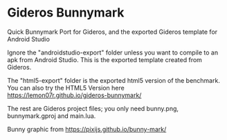 # Gideros Bunnymark
Quick Bunnymark Port for Gideros, and the exported Gideros template for Android Studio

Ignore the "androidstudio-export" folder unless you want to compile to an apk from Android Studio.
This is the exported template created from Gideros. 

The "html5-export" folder is the exported html5 version of the benchmark.
You can also try the HTML5 Version here https://lemon07r.github.io/gideros-bunnymark/

The rest are Gideros project files; you only need bunny.png, bunnymark.gproj and main.lua.

Bunny graphic from https://pixijs.github.io/bunny-mark/
